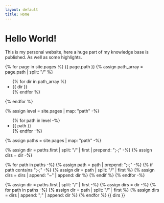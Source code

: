 ```yaml
---
layout: default
title: Home
---
```

# Hello World!

This is my personal website, here a huge part of my knowledge base is published. As well as some highlights.

{% for page in site.pages %}
	{{ page.path }}
	{% assign path_array = page.path | split: "/" %}
	<ul>
	{% for dir in path_array %}
		<li>{{ dir }}</li>
	{% endfor %}
	</ul>
{% endfor %}

{% assign level = site.pages | map: "path" -%}
<ul>
	{% for path in level -%}
		<li>{{ path }}</li>
	{% endfor -%}
</ul>

{% assign paths = site.pages | map: "path" -%}

{% assign dir = paths.first | split: "/" | first | prepend: ";-;" -%}
{% assign dirs = dir -%}

{% for path in paths -%}
	{% assign path = path | prepend: ";-;" -%}
	{% if path contains ";-;" -%}
 		{% assign dir = path | split: "/" | first %}
 		{% assign dirs = dirs | append: "~" | append: dir %}
 	{% endif %}
{% endfor -%}



{% assign dir = paths.first | split: "/" | first -%}
{% assign dirs = dir -%}
{% for path in paths -%}
	{% assign dir = path | split: "/" | first %}
 	{% assign dirs = dirs | append: ";" | append: dir %}
{% endfor %}
{{ dirs }}
